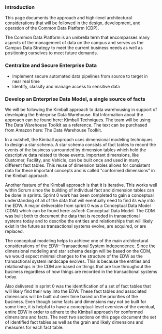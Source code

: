### Introduction
This page documents the approach and high-level architectural considerations that will be followed in the design, development, and operation of the Common Data Platform (CDP).

The Common Data Platform is an umbrella term that encompasses many aspects of the management of data on the campus and serves as the Campus Data Strategy to meet the current business needs as well as positioning ourselves to meet future demands.

### Centralize and Secure Enterprise Data
- Implement secure automated data pipelines from source to target in near real time
- Identify, classify and manage access to sensitive data


### Develop an Enterprise Data Model, a single source of facts

We will be following the Kimball approach to data warehousing in support of developing the Enterprise Data Warehouse.  Ral Information about the approach can be found here: Kimball Techniques. The team will be using The Data Warehouse Toolkit as a reference. The text can be purchased from Amazon here: The Data Warehouse Toolkit.

In a nutshell, the Kimball approach uses dimensional modeling techniques to design a star schema. A star schema consists of fact tables to record the events of the business surrounded by dimension tables which hold the descriptive data related to those events. Important dimensions, like Customer, Facility, and Vehicle, can be built once and used in many different fact tables. This reuse of dimension tables allows for consistent data for these important concepts and is called "conformed dimensions" in the Kimball approach.

Another feature of the Kimball approach is that it is iterative. This works well within Scrum since the building of individual fact and dimension tables can be done in sprints. Sprint 0 work has been completed to gain a conceptual understanding of all of the data that will eventually need to find its way into the EDW. A major deliverable from sprint 0 was a Conceptual Data Model (CDM) which can be found here: asTech Conceptual Data Model. The CDM was built both to document the data that is recoded in transactional systems today and to describe the entities and relationships that will likely exist in the future as transactional systems evolve, are acquired, or are replaced.

The conceptual modeling helps to achieve one of the main architectural considerations of the EDW--Transactional System Independence. Since the dimensional modeling and star schema design will be based on the CDM, we would expect minimal changes to the structure of the EDW as the transactional system landscape evolves. This is because the entities and relationships in the CDM are based on things that are true throughout the business regardless of how things are recorded in the transactional systems today.

Also delivered in sprint 0 was the identification of a set of fact tables that will likely find their way into the EDW. These fact tables and associated dimensions will be built out over time based on the priorities of the business. Even though some facts and dimensions may not be built for some time, it is helpful to have a conceptual-level overview of the eventual, entire EDW in order to adhere to the Kimball approach for conformed dimensions and facts. The next two sections on this page document the set of identified fact tables as well as the grain and likely dimensions and measures for each fact table.